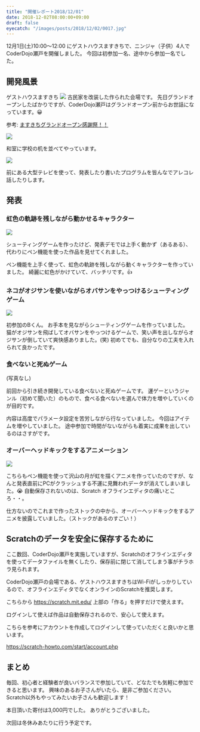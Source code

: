 ```yaml
---
title: "開催レポート2018/12/01"
date: 2018-12-02T08:00:00+09:00
draft: false
eyecatch: "/images/posts/2018/12/02/0017.jpg"
---
```


12月1日(土)10:00〜12:00 にゲストハウスますきちで、ニンジャ（子供）4人でCoderDojo瀬戸を開催しました。
今回は初参加一名、途中から参加一名でした。

<!--more-->

## 開発風景

ゲストハウスますきち
![](/images/posts/2018/12/02/0046.jpg)
古民家を改装した作られた会場です。
先日グランドオープンしたばかりですが、CoderDojo瀬戸はグランドオープン前からお世話になっています。😀

参考: [ますきちグランドオープン感謝祭！！](https://seto-masukichi.com/2018/11/14/%E3%81%BE%E3%81%99%E3%81%8D%E3%81%A1%E3%82%B0%E3%83%A9%E3%83%B3%E3%83%89%E3%82%AA%E3%83%BC%E3%83%97%E3%83%B3%EF%BC%81%EF%BC%81/)

![](/images/posts/2018/12/02/0014.jpg)

和室に学校の机を並べてやっています。

![](/images/posts/2018/12/02/0017.jpg)

前にある大型テレビを使って、発表したり書いたプログラムを皆んなでアレコレ話したりします。

## 発表

### 虹色の軌跡を残しながら動かせるキャラクター

![](/images/posts/2018/12/02/0031.jpg)

シューティングゲームを作ったけど、発表デモでは上手く動かず（あるある）、代わりにペン機能を使った作品を見せてくれました。

ペン機能を上手く使って、虹色の軌跡を残しながら動くキャラクターを作っていました。
綺麗に虹色がかけていて、バッチリです。👍

### ネコがオジサンを使いながらオバサンをやっつけるシューティングゲーム

![](/images/posts/2018/12/02/0036.jpg)

初参加のBくん。
お手本を見ながらシューティングゲームを作っていました。
猫がオジサンを飛ばしてオバサンをやっつけるゲームで、笑い声を出しながらオジサンが倒していて爽快感ありました。(笑)
初めてでも、自分なりの工夫を入れられて良かったです。

### 食べないと死ぬゲーム

(写真なし)

前回から引き続き開発している食べないと死ぬゲームです。
運ゲーというジャンル（初めて聞いた）のもので、食べる食べないを選んで体力を増やしていくのが目的です。

内容は高度でパラメータ設定を苦労しながら行なっていました。
今回はアイテムを増やしていました。
途中参加で時間がないながらも着実に成果を出しているのはさすがです。

### オーバーヘッドキックをするアニメーション

![](/images/posts/2018/12/02/0041.jpg)

こちらもペン機能を使って沢山の月が虹を描くアニメを作っていたのですが、なんと発表直前にPCがクラッシュする不運に見舞われデータが消えてしまいました。😭
自動保存されないのは、Scratch オフラインエディタの痛いところ・・。

仕方ないのでこれまで作ったストックの中から、オーバーヘッドキックをするアニメを披露していました。（ストックがあるのすごい！）

## Scratchのデータを安全に保存するために

ここ数回、CoderDojo瀬戸を実施していますが、Scratchのオフラインエディタを使ってデータファイルを無くしたり、保存前に閉じて消してしまう事がチラホラ見られます。

CoderDojo瀬戸の会場である、ゲストハウスますきちはWi-Fiがしっかりしているので、オフラインエディタでなくオンラインのScratchを推奨します。

こちらから https://scratch.mit.edu/ 上部の「作る」を押すだけで使えます。

ログインして使えば作品は自動保存されるので、安心して使えます。

こちらを参考にアカウントを作成してログインして使っていただくと良いかと思います。

https://scratch-howto.com/start/account.php

## まとめ

毎回、初心者と経験者が良いバランスで参加していて、どなたでも気軽に参加できると思います。
興味のあるお子さんがいたら、是非ご参加ください。
Scratch以外もやってみたいお子さんも歓迎します！

本日頂いた寄付は3,000円でした。
ありがとうございました。

次回は冬休みあたりに行う予定です。
